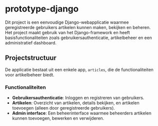 # prototype-django

Dit project is een eenvoudige Django-webapplicatie waarmee geregistreerde gebruikers artikelen kunnen maken, bekijken en beheren. Het project maakt gebruik van het Django-framework en heeft basisfunctionaliteiten zoals gebruikersauthenticatie, artikelbeheer en een administratief dashboard.

## Projectstructuur

De applicatie bestaat uit een enkele app, `articles`, die de functionaliteiten voor artikelbeheer biedt.

### Functionaliteiten

- **Gebruikersauthenticatie**: Inloggen en registreren van gebruikers.
- **Artikelen**: Overzicht van artikelen, details bekijken, en artikelen toevoegen (alleen door geregistreerde gebruikers).
- **Admin interface**: Een beheerinterface waarmee beheerders artikelen kunnen toevoegen, bewerken en verwijderen.
